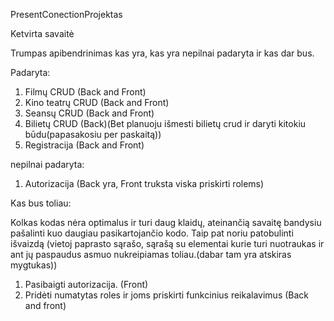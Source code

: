 PresentConectionProjektas

Ketvirta savaitė

Trumpas apibendrinimas kas yra, kas yra nepilnai padaryta ir kas dar bus.

Padaryta:

1. Filmų CRUD (Back and Front)
2. Kino teatrų CRUD (Back and Front)
3. Seansų CRUD (Back and Front)
4. Bilietų CRUD (Back)(Bet planuoju išmesti bilietų crud ir daryti kitokiu būdu(papasakosiu per paskaitą))
5. Registracija (Back and Front)

nepilnai padaryta:

1. Autorizacija (Back yra, Front truksta viska priskirti rolems)

Kas bus toliau:

Kolkas kodas nėra optimalus ir turi daug klaidų, ateinančią savaitę bandysiu pašalinti kuo daugiau pasikartojančio kodo.
Taip pat noriu patobulinti išvaizdą 
(vietoj paprasto sąrašo, sąrašą su elementai kurie turi nuotraukas ir ant jų paspaudus asmuo nukreipiamas toliau.(dabar tam yra atskiras mygtukas))

1. Pasibaigti autorizacija. (Front)
2. Pridėti numatytas roles ir joms priskirti funkcinius reikalavimus (Back and front)

